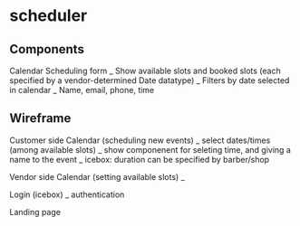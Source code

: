 # scheduler

## Components
Calendar
Scheduling form
\_ Show available slots and booked slots (each specified by a vendor-determined Date datatype) 
    \_ Filters by date selected in calendar
\_ Name, email, phone, time

## Wireframe
Customer side
Calendar (scheduling new events)
\_ select dates/times (among available slots)
    \_ show componenent for seleting time, and giving a name to the event
        \_ icebox: duration can be specified by barber/shop

Vendor side
Calendar (setting available slots)
\_ 

Login (icebox)
\_ authentication


Landing page
